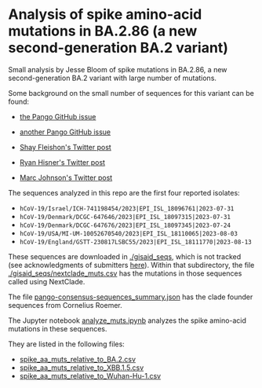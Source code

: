 # Analysis of spike amino-acid mutations in BA.2.86 (a new second-generation BA.2 variant)

Small analysis by Jesse Bloom of spike mutations in BA.2.86, a new second-generation BA.2 variant with large number of mutations.

Some background on the small number of sequences for this variant can be found:

 - [the Pango GitHub issue](https://github.com/cov-lineages/pango-designation/issues/2183)

 - [another Pango GitHub issue](https://github.com/sars-cov-2-variants/lineage-proposals/issues/606)

 - [Shay Fleishon's Twitter post](https://twitter.com/shay_fleishon/status/1690684068642357248)

 - [Ryan Hisner's Twitter post](https://twitter.com/LongDesertTrain/status/1690989522035617792)

 - [Marc Johnson's Twitter post](https://twitter.com/SolidEvidence/status/1691070379584815104)

The sequences analyzed in this repo are the first four reported isolates:

  - `hCoV-19/Israel/ICH-741198454/2023|EPI_ISL_18096761|2023-07-31`
  - `hCoV-19/Denmark/DCGC-647646/2023|EPI_ISL_18097315|2023-07-31`
  - `hCoV-19/Denmark/DCGC-647676/2023|EPI_ISL_18097345|2023-07-24`
  - `hCoV-19/USA/MI-UM-10052670540/2023|EPI_ISL_18110065|2023-08-03`
  - `hCoV-19/England/GSTT-230817LSBC55/2023|EPI_ISL_18111770|2023-08-13`

These sequences are downloaded in [./gisaid_seqs](gisaid_seqs), which is not tracked (see acknowledgments of submitters [here](https://epicov.org/epi3/epi_set/230818zh)).
Within that subdirectory, the file [./gisaid_seqs/nextclade_muts.csv](gisaid_seqs/nextclade_muts.csv) has the mutations in those sequences called using NextClade.

The file [pango-consensus-sequences_summary.json](pango-consensus-sequences_summary.json) has the clade founder sequences from Cornelius Roemer.

The Jupyter notebook [analyze_muts.ipynb](analyze_muts.ipynb) analyzes the spike amino-acid mutations in these sequences.

They are listed in the following files:

 - [spike_aa_muts_relative_to_BA.2.csv](spike_aa_muts_relative_to_BA.2.csv)
 - [spike_aa_muts_relative_to_XBB.1.5.csv](spike_aa_muts_relative_to_XBB.1.5.csv)
 - [spike_aa_muts_relative_to_Wuhan-Hu-1.csv](spike_aa_muts_relative_to_Wuhan-Hu-1.csv)
